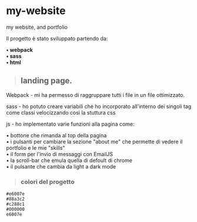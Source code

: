 # my-website
my website, and portfolio

Il progetto è stato sviluppato partendo da:

**• webpack**<br>
**• sass**<br>
**• html**

> ## **landing page.**



Webpack - mi ha permesso di raggruppare tutti i file in un file ottimizzato.

sass - ho potuto creare variabili che ho incorporato all'interno dei singoli tag come classi velocizzando così la stuttura css

js - ho implementato varie funzioni alla pagina come:

• bottone che rimanda al top della pagina<br>
• i pulsanti per cambiare la sezione "about me" che permette di vedere il portfolio e le mie "skills"<br>
• il form per l'invio di messaggi con EmailJS<br>
• la scroll-bar che emula quella di defoult di chrome<br>
• il pulsante che cambia da light a dark mode<br>

> ### **colori del progetto**


`#e6007e`<br>
`#88a3c2`<br>
`#c288c1`<br>
`#000000`<br>
`e6007e`